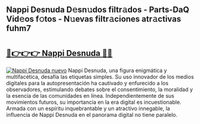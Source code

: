 ## Nappi Desnuda D𝚎sn𝚞dos filtr𝚊dos - Parts-DaQ Vid𝚎os f𝚘tos - N𝚞evas filtr𝚊ciones atr𝚊ctivas fuhm7

# <h2><a href="http://mb12xf3.tromn.icu/?c=Nappi+Desnuda">🔗👉👉👉 Nappi Desnuda 🔗🔗</a></h2>

[![Nappi Desnuda nuevo](https://i.imgur.com/pEAQMta.gif)](http://mb12xf3.tromn.icu/?c=Nappi+Desnuda)
Nappi Desnuda, una figura enigmática y multifacética, desafía las etiquetas simples. Su uso innovador de los medios digitales para la autopresentación ha cautivado y enfurecido a los observadores, estimulando debates sobre el consentimiento, la moralidad y la esencia de las comunidades en línea. Independientemente de sus movimientos futuros, su importancia en la era digital es incuestionable. Armada con un espíritu inquebrantable y un atractivo innegable, la influencia de Nappi Desnuda en el panorama digital no tiene paralelo.

